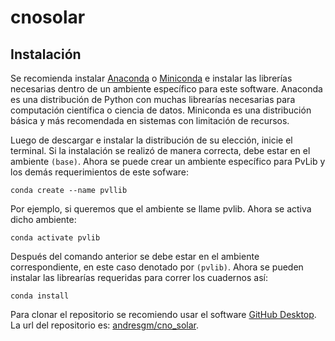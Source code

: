 # cnosolar
 
## Instalación

Se recomienda instalar [Anaconda](https://www.anaconda.com/products/individual) o [Miniconda](https://docs.conda.io/en/latest/miniconda.html) e instalar las librerías necesarias dentro de un ambiente específico para este software. Anaconda es una distribución de Python con muchas librearías necesarias para computación científica o ciencia de datos. Miniconda es una distribución básica y más recomendada en sistemas con limitación de recursos.

Luego de descargar e instalar la distribución de su elección, inicie el terminal. Si la instalación se realizó de manera correcta, debe estar en el ambiente `(base)`. Ahora se puede crear un ambiente específico para PvLib y los demás requerimientos de este sofware:

```
conda create --name pvllib
```

Por ejemplo, si queremos que el ambiente se llame pvlib. Ahora se activa dicho ambiente:

```
conda activate pvlib
```

Después del comando anterior se debe estar en el ambiente correspondiente, en este caso denotado por `(pvlib)`. Ahora se pueden instalar las librearías requeridas para correr los cuadernos así:

```
conda install 
```

Para clonar el repositorio se recomiendo usar el software [GitHub Desktop](https://desktop.github.com/). La url del repositorio es: [andresgm/cno_solar](https://github.com/andresgm/cno_solar).

